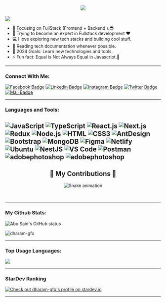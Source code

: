 <h1 align="center">
  <a href="https://git.io/typing-svg">
    <img src="https://readme-typing-svg.herokuapp.com/?lines=Hello,+There!+👋;This+is+DHARAM....;Nice+to+meet+you!&center=true&size=30">
  </a>
</h1>

![](https://komarev.com/ghpvc/?username=dharam-gfx&color=brightgreen)

- 🔭 Focusing on FullStack (Frontend + Backend ).😎
- 🌱 Trying to become an expert in Fullstack development ❤
- 💻 I love exploring new tech stacks and building cool stuff.
- 📰 Reading tech documentation whenever possible.
- 🥅 2024 Goals: Learn new technologies and tools.
- ⚡ Fun fact: Equal is Not Always Equal in Javascript.🤣

---

### Connect With Me:

[![Facebook Badge](https://img.shields.io/badge/Facebook-1877F2?style=for-the-badge&logo=facebook&logoColor=white)](https://facebook.com/dharam01.official)
[![Linkedin Badge](https://img.shields.io/badge/LinkedIn-0077B5?style=for-the-badge&logo=linkedin&logoColor=white)](https://www.linkedin.com/in/dharmendra-kumar-a588a4119/) 
[![Instagram Badge](https://img.shields.io/badge/Instagram-E4405F?style=for-the-badge&logo=instagram&logoColor=white)](https://instagram.com/dharam_gfx)
[![Twitter Badge](https://img.shields.io/badge/Twitter-1DA1F2?style=for-the-badge&logo=twitter&logoColor=white)](https://twitter.com/dharam_gfx)
[![Mail Badge](https://img.shields.io/badge/Gmail-D14836?style=for-the-badge&logo=gmail&logoColor=white)](mailto:dharamgfx@gmail.com)

---

### Languages and Tools:

![JavaScript](https://img.shields.io/badge/JavaScript-F7DF1E?style=flat-square&logo=javascript&logoColor=black)
![TypeScript](https://img.shields.io/badge/TypeScript-007ACC?style=flat-square&logo=typescript&logoColor=white)
![React.js](https://img.shields.io/badge/React.js-0081CB?style=flat-square&logo=react&logoColor=61DAFB)
![Next.js](https://img.shields.io/badge/Next.js-f7f7f7?style=flastic&logo=Next.js&logoColor=000000)
![Redux](https://img.shields.io/badge/Redux-black?style=flastic&logo=Redux&logoColor=764ABC)
![Node.js](https://img.shields.io/badge/Node.js-43853D?style=flat-square&logo=node.js&logoColor=white)
![HTML](https://img.shields.io/badge/HTML5-E34F26?style=flat-square&logo=html5&logoColor=white)
![CSS3](https://img.shields.io/badge/CSS3-1572B6?style=flat-square&logo=css3&logoColor=white)
![AntDesign](https://img.shields.io/badge/AntDesign-f7f7f7?style=flastic&logo=AntDesign&logoColor=0170FE)
![Bootstrap](https://img.shields.io/badge/Bootstrap-563D7C?style=flat-square&logo=bootstrap&logoColor=white)
![MongoDB](https://img.shields.io/badge/MongoDB-F7F7F7?style=flat-square&logo=mongodb&logoColor=49A248)
![Figma](https://img.shields.io/badge/Figma-f7f7f7?style=flastic&logo=Figma&logoColor=F24E1E)
![Netlify](https://img.shields.io/badge/Netlify-00C7B7?style=flat-square&logo=netlify&logoColor=white)
![Ubuntu](https://img.shields.io/badge/Ubuntu-E05924?style=flat-square&logo=ubuntu&logoColor=black)
![NestJS](https://img.shields.io/badge/Nestjs-000000?style=flat-square&logo=nestjs&logoColor=D9224D)
![VS Code](https://img.shields.io/badge/VisualStudio-2C2B30?style=flastic&logo=VisualStudioCode&logoColor=007ACC)
![Postman](https://img.shields.io/badge/Postman-f7f7f7?style=flastic&logo=Postman&logoColor=FF6C37)
![adobephotoshop](https://img.shields.io/badge/photoShop-f7f7f7?style=flastic&logo=adobephotoshop&logoColor=31A8FF)
![adobephotoshop](https://img.shields.io/badge/premiere%20pro-f7f7f7?style=flastic&logo=adobephotoshop&logoColor=31A8FF)
---

<div align="center">
  <h2>🐍 My Contributions 🐍</h2>

  ![Snake animation](https://github.com/dharam-gfx/dharam-gfx/blob/output/github-contribution-grid-snake.svg)
  
  <br/>
</div>

<hr/>

### My Github Stats:

<p>
  <img align="center" src="https://github-readme-stats.vercel.app/api?username=dharam-gfx&show_icons=true&include_all_commits=true&theme=algolia&hide_border=true" alt="Abu Said's GitHub status" />
</p>
<p>
  <img align="center" src="https://github-readme-streak-stats.herokuapp.com/?user=dharam-gfx&theme=algolia" alt="dharam-gfx" />
</p>

---

### Top Usage Languages:

<img align="center" src="https://github-readme-stats.vercel.app/api/top-langs/?username=dharam-gfx&layout=compact&theme=algolia&hide_border=true&&langs_count=10" />

---

### StarDev Ranking

<a href="https://stardev.io/developers/dharam-gfx"><img alt="Check out dharam-gfx's profile on stardev.io" src="https://stardev.io/developers/dharam-gfx/badge/languages/locality.svg" /></a>

---


